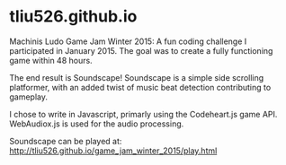 # tliu526.github.io
Machinis Ludo Game Jam Winter 2015:
A fun coding challenge I participated in January 2015. 
The goal was to create a fully functioning game within 48 hours.

The end result is Soundscape! Soundscape is a simple side scrolling platformer, with an added twist of music beat detection contributing to gameplay.

I chose to write in Javascript, primarly using the Codeheart.js game API. WebAudiox.js is used for the audio processing.

Soundscape can be played at: http://tliu526.github.io/game_jam_winter_2015/play.html
